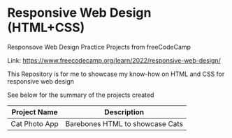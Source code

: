 # Responsive Web Design (HTML+CSS)
Responsove Web Design Practice Projects from freeCodeCamp

Link: https://www.freecodecamp.org/learn/2022/responsive-web-design/

This Repository is for me to showcase my know-how on HTML and CSS for responsive web design

See below for the summary of the projects created

| Project Name  | Description |
| -             | -           |
| Cat Photo App | Barebones HTML to showcase Cats |
